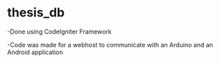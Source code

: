 # thesis_db
-Done using CodeIgniter Framework

-Code was made for a webhost to communicate with an Arduino and an Android application
